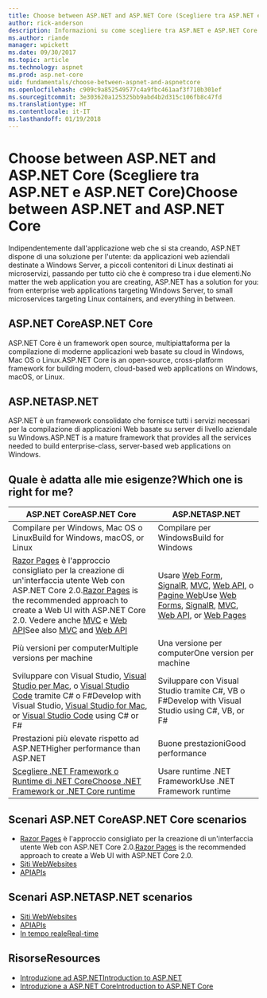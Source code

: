 ```yaml
---
title: Choose between ASP.NET and ASP.NET Core (Scegliere tra ASP.NET e ASP.NET Core)
author: rick-anderson
description: Informazioni su come scegliere tra ASP.NET e ASP.NET Core.
ms.author: riande
manager: wpickett
ms.date: 09/30/2017
ms.topic: article
ms.technology: aspnet
ms.prod: asp.net-core
uid: fundamentals/choose-between-aspnet-and-aspnetcore
ms.openlocfilehash: c909c9a852549577c4a9fbc461aaf3f710b301ef
ms.sourcegitcommit: 3e303620a125325bb9abd4b2d315c106fb8c47fd
ms.translationtype: HT
ms.contentlocale: it-IT
ms.lasthandoff: 01/19/2018
---
```

# <a name="choose-between-aspnet-and-aspnet-core"></a><span data-ttu-id="4d3c6-103">Choose between ASP.NET and ASP.NET Core (Scegliere tra ASP.NET e ASP.NET Core)</span><span class="sxs-lookup"><span data-stu-id="4d3c6-103">Choose between ASP.NET and ASP.NET Core</span></span> 

<span data-ttu-id="4d3c6-104">Indipendentemente dall'applicazione web che si sta creando, ASP.NET dispone di una soluzione per l'utente: da applicazioni web aziendali destinate a Windows Server, a piccoli contenitori di Linux destinati ai microservizi, passando per tutto ciò che è compreso tra i due elementi.</span><span class="sxs-lookup"><span data-stu-id="4d3c6-104">No matter the web application you are creating, ASP.NET has a solution for you: from enterprise web applications targeting Windows Server, to small microservices targeting Linux containers, and everything in between.</span></span>

## <a name="aspnet-core"></a><span data-ttu-id="4d3c6-105">ASP.NET Core</span><span class="sxs-lookup"><span data-stu-id="4d3c6-105">ASP.NET Core</span></span>

<span data-ttu-id="4d3c6-106">ASP.NET Core è un framework open source, multipiattaforma per la compilazione di moderne applicazioni web basate su cloud in Windows, Mac OS o Linux.</span><span class="sxs-lookup"><span data-stu-id="4d3c6-106">ASP.NET Core is an open-source, cross-platform framework for building modern, cloud-based web applications on Windows, macOS, or Linux.</span></span>

## <a name="aspnet"></a><span data-ttu-id="4d3c6-107">ASP.NET</span><span class="sxs-lookup"><span data-stu-id="4d3c6-107">ASP.NET</span></span>

<span data-ttu-id="4d3c6-108">ASP.NET è un framework consolidato che fornisce tutti i servizi necessari per la compilazione di applicazioni Web basate su server di livello aziendale su Windows.</span><span class="sxs-lookup"><span data-stu-id="4d3c6-108">ASP.NET is a mature framework that provides all the services needed to build enterprise-class, server-based web applications on Windows.</span></span>

## <a name="which-one-is-right-for-me"></a><span data-ttu-id="4d3c6-109">Quale è adatta alle mie esigenze?</span><span class="sxs-lookup"><span data-stu-id="4d3c6-109">Which one is right for me?</span></span>

| <span data-ttu-id="4d3c6-110">ASP.NET Core</span><span class="sxs-lookup"><span data-stu-id="4d3c6-110">ASP.NET Core</span></span> | <span data-ttu-id="4d3c6-111">ASP.NET</span><span class="sxs-lookup"><span data-stu-id="4d3c6-111">ASP.NET</span></span> |
|---|---|
|<span data-ttu-id="4d3c6-112">Compilare per Windows, Mac OS o Linux</span><span class="sxs-lookup"><span data-stu-id="4d3c6-112">Build for Windows, macOS, or Linux</span></span>|<span data-ttu-id="4d3c6-113">Compilare per Windows</span><span class="sxs-lookup"><span data-stu-id="4d3c6-113">Build for Windows</span></span>|
|<span data-ttu-id="4d3c6-114">[Razor Pages](xref:mvc/razor-pages/index) è l'approccio consigliato per la creazione di un'interfaccia utente Web con ASP.NET Core 2.0.</span><span class="sxs-lookup"><span data-stu-id="4d3c6-114">[Razor Pages](xref:mvc/razor-pages/index) is the recommended approach to create a Web UI with ASP.NET Core 2.0.</span></span> <span data-ttu-id="4d3c6-115">Vedere anche [MVC](xref:mvc/overview) e [Web API](xref:tutorials/first-web-api)</span><span class="sxs-lookup"><span data-stu-id="4d3c6-115">See also [MVC](xref:mvc/overview) and [Web API](xref:tutorials/first-web-api)</span></span>|<span data-ttu-id="4d3c6-116">Usare [Web Form](https://docs.microsoft.com/aspnet/web-forms), [SignalR](https://docs.microsoft.com/aspnet/signalr), [MVC](https://docs.microsoft.com/aspnet/mvc), [Web API](https://docs.microsoft.com/aspnet/web-api/), o [Pagine Web](https://docs.microsoft.com/aspnet/web-pages)</span><span class="sxs-lookup"><span data-stu-id="4d3c6-116">Use [Web Forms](https://docs.microsoft.com/aspnet/web-forms), [SignalR](https://docs.microsoft.com/aspnet/signalr), [MVC](https://docs.microsoft.com/aspnet/mvc), [Web API](https://docs.microsoft.com/aspnet/web-api/), or [Web Pages](https://docs.microsoft.com/aspnet/web-pages)</span></span>|
|<span data-ttu-id="4d3c6-117">Più versioni per computer</span><span class="sxs-lookup"><span data-stu-id="4d3c6-117">Multiple versions per machine</span></span>|<span data-ttu-id="4d3c6-118">Una versione per computer</span><span class="sxs-lookup"><span data-stu-id="4d3c6-118">One version per machine</span></span>|
|<span data-ttu-id="4d3c6-119">Sviluppare con Visual Studio, [Visual Studio per Mac](https://www.visualstudio.com/vs/visual-studio-mac/), o [Visual Studio Code](https://code.visualstudio.com/) tramite C# o F#</span><span class="sxs-lookup"><span data-stu-id="4d3c6-119">Develop with Visual Studio, [Visual Studio for Mac](https://www.visualstudio.com/vs/visual-studio-mac/), or [Visual Studio Code](https://code.visualstudio.com/) using C# or F#</span></span>|<span data-ttu-id="4d3c6-120">Sviluppare con Visual Studio tramite C#, VB o F#</span><span class="sxs-lookup"><span data-stu-id="4d3c6-120">Develop with Visual Studio using C#, VB, or F#</span></span>|
|<span data-ttu-id="4d3c6-121">Prestazioni più elevate rispetto ad ASP.NET</span><span class="sxs-lookup"><span data-stu-id="4d3c6-121">Higher performance than ASP.NET</span></span>|<span data-ttu-id="4d3c6-122">Buone prestazioni</span><span class="sxs-lookup"><span data-stu-id="4d3c6-122">Good performance</span></span>|
|[<span data-ttu-id="4d3c6-123">Scegliere .NET Framework o Runtime di .NET Core</span><span class="sxs-lookup"><span data-stu-id="4d3c6-123">Choose .NET Framework or .NET Core runtime</span></span>](https://docs.microsoft.com/dotnet/articles/standard/choosing-core-framework-server)|<span data-ttu-id="4d3c6-124">Usare runtime .NET Framework</span><span class="sxs-lookup"><span data-stu-id="4d3c6-124">Use .NET Framework runtime</span></span>|

## <a name="aspnet-core-scenarios"></a><span data-ttu-id="4d3c6-125">Scenari ASP.NET Core</span><span class="sxs-lookup"><span data-stu-id="4d3c6-125">ASP.NET Core scenarios</span></span>

<!-- update link to Razor Pages mvc movie series when done -->
* <span data-ttu-id="4d3c6-126">[Razor Pages](xref:mvc/razor-pages/index) è l'approccio consigliato per la creazione di un'interfaccia utente Web con ASP.NET Core 2.0.</span><span class="sxs-lookup"><span data-stu-id="4d3c6-126">[Razor Pages](xref:mvc/razor-pages/index) is the recommended approach to create a Web UI with ASP.NET Core 2.0.</span></span>
* [<span data-ttu-id="4d3c6-127">Siti Web</span><span class="sxs-lookup"><span data-stu-id="4d3c6-127">Websites</span></span>](xref:tutorials/first-mvc-app/index)
* [<span data-ttu-id="4d3c6-128">API</span><span class="sxs-lookup"><span data-stu-id="4d3c6-128">APIs</span></span>](xref:tutorials/first-web-api)

## <a name="aspnet-scenarios"></a><span data-ttu-id="4d3c6-129">Scenari ASP.NET</span><span class="sxs-lookup"><span data-stu-id="4d3c6-129">ASP.NET scenarios</span></span>

* [<span data-ttu-id="4d3c6-130">Siti Web</span><span class="sxs-lookup"><span data-stu-id="4d3c6-130">Websites</span></span>](https://docs.microsoft.com/aspnet/mvc)
* [<span data-ttu-id="4d3c6-131">API</span><span class="sxs-lookup"><span data-stu-id="4d3c6-131">APIs</span></span>](https://docs.microsoft.com/aspnet/web-api)
* [<span data-ttu-id="4d3c6-132">In tempo reale</span><span class="sxs-lookup"><span data-stu-id="4d3c6-132">Real-time</span></span>](https://docs.microsoft.com/aspnet/signalr)

## <a name="resources"></a><span data-ttu-id="4d3c6-133">Risorse</span><span class="sxs-lookup"><span data-stu-id="4d3c6-133">Resources</span></span>

* [<span data-ttu-id="4d3c6-134">Introduzione ad ASP.NET</span><span class="sxs-lookup"><span data-stu-id="4d3c6-134">Introduction to ASP.NET</span></span>](https://docs.microsoft.com/aspnet/overview)
* [<span data-ttu-id="4d3c6-135">Introduzione a ASP.NET Core</span><span class="sxs-lookup"><span data-stu-id="4d3c6-135">Introduction to ASP.NET Core</span></span>](xref:index)
